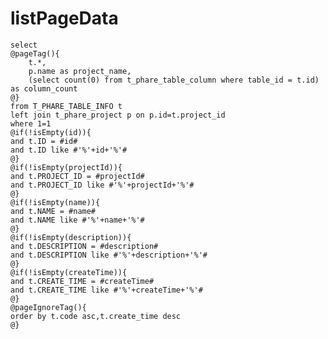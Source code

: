 listPageData
===
    select
    @pageTag(){
        t.*,
        p.name as project_name,
        (select count(0) from t_phare_table_column where table_id = t.id) as column_count
    @}
    from T_PHARE_TABLE_INFO t
    left join t_phare_project p on p.id=t.project_id
    where 1=1
    @if(!isEmpty(id)){
    and t.ID = #id#
    and t.ID like #'%'+id+'%'#
    @}
    @if(!isEmpty(projectId)){
    and t.PROJECT_ID = #projectId#
    and t.PROJECT_ID like #'%'+projectId+'%'#
    @}
    @if(!isEmpty(name)){
    and t.NAME = #name#
    and t.NAME like #'%'+name+'%'#
    @}
    @if(!isEmpty(description)){
    and t.DESCRIPTION = #description#
    and t.DESCRIPTION like #'%'+description+'%'#
    @}
    @if(!isEmpty(createTime)){
    and t.CREATE_TIME = #createTime#
    and t.CREATE_TIME like #'%'+createTime+'%'#
    @}
    @pageIgnoreTag(){
    order by t.code asc,t.create_time desc
    @}
